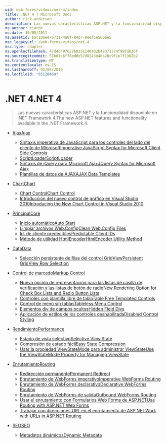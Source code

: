 ```yaml
---
uid: web-forms/videos/net-4/index
title: .NET 4 | Microsoft Docs
author: rick-anderson
description: Las nuevas características ASP.NET y la funcionalidad disponible en .NET Framework 4.
ms.author: riande
ms.date: 10/05/2011
ms.assetid: bac10aee-6731-4a0f-84d7-9eef5e560ae5
msc.legacyurl: /web-forms/videos/net-4
msc.type: chapter
ms.openlocfilehash: 47d4c49762768351246402b48373374f99fd636f
ms.sourcegitcommit: 51b01b6ff8edde57d8243e4da28c9f1e7f1962b2
ms.translationtype: MT
ms.contentlocale: es-ES
ms.lasthandoff: 05/06/2019
ms.locfileid: "65128468"
---
```

# <a name="net-4"></a><span data-ttu-id="b59a3-103">.NET 4</span><span class="sxs-lookup"><span data-stu-id="b59a3-103">.NET 4</span></span>

> <span data-ttu-id="b59a3-104">Las nuevas características ASP.NET y la funcionalidad disponible en .NET Framework 4.</span><span class="sxs-lookup"><span data-stu-id="b59a3-104">The new ASP.NET features and functionality available in the .NET Framework 4.</span></span>

- [<span data-ttu-id="b59a3-105">Ajax</span><span class="sxs-lookup"><span data-stu-id="b59a3-105">Ajax</span></span>](ajax/index.md)

    - [<span data-ttu-id="b59a3-106">Sintaxis imperativa de JavaScript para los controles del lado del cliente de Microsoft</span><span class="sxs-lookup"><span data-stu-id="b59a3-106">Imperative JavaScript Syntax for Microsoft Client Side Controls</span></span>](ajax/aspnet-4-quick-hit-imperative-javascript-syntax-for-microsoft-client-side-controls.md)
    - [<span data-ttu-id="b59a3-107">ScriptLoader</span><span class="sxs-lookup"><span data-stu-id="b59a3-107">ScriptLoader</span></span>](ajax/aspnet-4-quick-hit-the-scriptloader.md)
    - [<span data-ttu-id="b59a3-108">Sintaxis de jQuery para Microsoft Ajax</span><span class="sxs-lookup"><span data-stu-id="b59a3-108">JQuery Syntax for Microsoft Ajax</span></span>](ajax/aspnet-4-quick-hit-jquery-syntax-for-microsoft-ajax.md)
    - [<span data-ttu-id="b59a3-109">Plantillas de datos de AJAX</span><span class="sxs-lookup"><span data-stu-id="b59a3-109">AJAX Data Templates</span></span>](ajax/aspnet-4-quick-hit-ajax-data-templates.md)
- [<span data-ttu-id="b59a3-110">Chart</span><span class="sxs-lookup"><span data-stu-id="b59a3-110">Chart</span></span>](chart/index.md)

    - [<span data-ttu-id="b59a3-111">Chart Control</span><span class="sxs-lookup"><span data-stu-id="b59a3-111">Chart Control</span></span>](chart/aspnet-4-quick-hit-chart-control.md)
    - [<span data-ttu-id="b59a3-112">Introducción del nuevo control de gráfico en Visual Studio 2010</span><span class="sxs-lookup"><span data-stu-id="b59a3-112">Introducing the New Chart Control in Visual Studio 2010</span></span>](chart/aspnet-4-how-do-i-introducing-the-new-chart-control-in-visual-studio-2010.md)
- [<span data-ttu-id="b59a3-113">Principal</span><span class="sxs-lookup"><span data-stu-id="b59a3-113">Core</span></span>](core/index.md)

    - [<span data-ttu-id="b59a3-114">Inicio automático</span><span class="sxs-lookup"><span data-stu-id="b59a3-114">Auto Start</span></span>](core/aspnet-4-quick-hit-auto-start.md)
    - [<span data-ttu-id="b59a3-115">Limpiar archivos Web.Config</span><span class="sxs-lookup"><span data-stu-id="b59a3-115">Clean Web.Config Files</span></span>](core/aspnet-4-quick-hit-clean-webconfig-files.md)
    - [<span data-ttu-id="b59a3-116">Id. de cliente predecibles</span><span class="sxs-lookup"><span data-stu-id="b59a3-116">Predictable Client IDs</span></span>](core/aspnet-4-quick-hit-predictable-client-ids.md)
    - [<span data-ttu-id="b59a3-117">Método de utilidad HtmlEncoder</span><span class="sxs-lookup"><span data-stu-id="b59a3-117">HtmlEncoder Utility Method</span></span>](core/aspnet-4-quick-hit-the-htmlencoder-utility-method.md)
- [<span data-ttu-id="b59a3-118">Data</span><span class="sxs-lookup"><span data-stu-id="b59a3-118">Data</span></span>](data/index.md)

    - [<span data-ttu-id="b59a3-119">Selección persistente de filas del control GridView</span><span class="sxs-lookup"><span data-stu-id="b59a3-119">Persistent GridView Row Selection</span></span>](data/aspnet-4-quick-hit-persistent-gridview-row-selection.md)
- [<span data-ttu-id="b59a3-120">Control de marcado</span><span class="sxs-lookup"><span data-stu-id="b59a3-120">Markup Control</span></span>](markup-control/index.md)

    - [<span data-ttu-id="b59a3-121">Nueva opción de representación para las listas de casilla de verificación y las listas de botón de radio</span><span class="sxs-lookup"><span data-stu-id="b59a3-121">New Rendering Option for Check Box Lists and Radio Button Lists</span></span>](markup-control/aspnet-4-quick-hit-new-rendering-option-for-check-box-lists-and-radio-button-lists.md)
    - [<span data-ttu-id="b59a3-122">Controles con plantilla libre de tabla</span><span class="sxs-lookup"><span data-stu-id="b59a3-122">Table Free Templated Controls</span></span>](markup-control/aspnet-4-quick-hit-table-free-templated-controls.md)
    - [<span data-ttu-id="b59a3-123">Control de menú sin tablas</span><span class="sxs-lookup"><span data-stu-id="b59a3-123">Tableless Menu Control</span></span>](markup-control/aspnet-4-quick-hit-tableless-menu-control.md)
    - [<span data-ttu-id="b59a3-124">Elementos div de campos ocultos</span><span class="sxs-lookup"><span data-stu-id="b59a3-124">Hidden Field Divs</span></span>](markup-control/aspnet-4-quick-hit-hidden-field-divs.md)
    - [<span data-ttu-id="b59a3-125">Aplicación de estilos de los controles deshabilitada</span><span class="sxs-lookup"><span data-stu-id="b59a3-125">Disabled Control Styling</span></span>](markup-control/aspnet-4-quick-hit-disabled-control-styling.md)
- [<span data-ttu-id="b59a3-126">Rendimiento</span><span class="sxs-lookup"><span data-stu-id="b59a3-126">Performance</span></span>](performance/index.md)

    - [<span data-ttu-id="b59a3-127">Estado de vista selectivo</span><span class="sxs-lookup"><span data-stu-id="b59a3-127">Selective View State</span></span>](performance/aspnet-4-quick-hit-selective-view-state.md)
    - [<span data-ttu-id="b59a3-128">Compresión de estado fácil</span><span class="sxs-lookup"><span data-stu-id="b59a3-128">Easy State Compression</span></span>](performance/aspnet-4-quick-hit-easy-state-compression.md)
    - [<span data-ttu-id="b59a3-129">Usar la propiedad ViewStateMode para administrar ViewState</span><span class="sxs-lookup"><span data-stu-id="b59a3-129">Use the ViewStateMode Property for Managing ViewState</span></span>](performance/how-do-i-use-the-viewstatemode-property-for-managing-viewstate.md)
- [<span data-ttu-id="b59a3-130">Enrutamiento</span><span class="sxs-lookup"><span data-stu-id="b59a3-130">Routing</span></span>](routing/index.md)

    - [<span data-ttu-id="b59a3-131">Redirección permanente</span><span class="sxs-lookup"><span data-stu-id="b59a3-131">Permanent Redirect</span></span>](routing/aspnet-4-quick-hit-permanent-redirect.md)
    - [<span data-ttu-id="b59a3-132">Enrutamiento de WebForms imperativo</span><span class="sxs-lookup"><span data-stu-id="b59a3-132">Imperative WebForms Routing</span></span>](routing/aspnet-4-quick-hit-imperative-webforms-routing.md)
    - [<span data-ttu-id="b59a3-133">Enrutamiento de WebForms declarativo</span><span class="sxs-lookup"><span data-stu-id="b59a3-133">Declarative WebForms Routing</span></span>](routing/aspnet-4-quick-hit-declarative-webforms-routing.md)
    - [<span data-ttu-id="b59a3-134">Enrutamiento de WebForms de salida</span><span class="sxs-lookup"><span data-stu-id="b59a3-134">Outbound WebForms Routing</span></span>](routing/aspnet-4-quick-hit-outbound-webforms-routing.md)
    - [<span data-ttu-id="b59a3-135">Usar el enrutamiento con Formularios Web Forms de ASP.NET</span><span class="sxs-lookup"><span data-stu-id="b59a3-135">Use Routing with ASP.NET Web Forms</span></span>](routing/how-do-i-use-routing-with-aspnet-web-forms.md)
    - [<span data-ttu-id="b59a3-136">Trabajar con direcciones URL en el enrutamiento de ASP.NET</span><span class="sxs-lookup"><span data-stu-id="b59a3-136">Work with URLs in ASP.NET Routing</span></span>](routing/how-do-i-work-with-urls-in-aspnet-routing.md)
- [<span data-ttu-id="b59a3-137">SEO</span><span class="sxs-lookup"><span data-stu-id="b59a3-137">SEO</span></span>](seo/index.md)

    - [<span data-ttu-id="b59a3-138">Metadatos dinámicos</span><span class="sxs-lookup"><span data-stu-id="b59a3-138">Dynamic Metadata</span></span>](seo/aspnet-4-quick-hit-dynamic-metadata.md)
